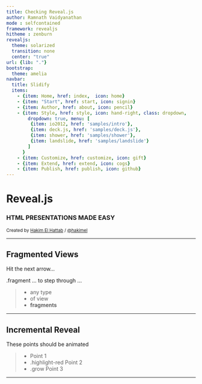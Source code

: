 ```yaml
---
title: Checking Reveal.js
author: Ramnath Vaidyanathan
mode : selfcontained
framework: revealjs
hitheme : zenburn
revealjs:
  theme: solarized
  transition: none
  center: "true"
url: {lib: "."}
bootstrap:
  theme: amelia
navbar:
  title: Slidify
  items: 
    - {item: Home, href: index,  icon: home}
    - {item: "Start", href: start, icon: signin}
    - {item: Author, href: about, icon: pencil}
    - {item: Style, href: style, icon: hand-right, class: dropdown, 
        dropdown: true, menu: [
         {item: io2012, href: 'samples/intro'},
         {item: deck.js, href: 'samples/deck.js'},
         {item: shower, href: 'samples/shower'},
         {item: landslide, href: 'samples/landslide'}
        ]
      }
    - {item: Customize, href: customize, icon: gift}
    - {item: Extend, href: extend, icon: cogs}
    - {item: Publish, href: publish, icon: github}
---
```


# Reveal.js
### HTML PRESENTATIONS MADE EASY

<small> Created by [Hakim El Hattab](http://hakim.se) / [@hakimel](http://twitter.com/hakimel) </small>

<script src="http://ajax.googleapis.com/ajax/libs/jquery/1.9.1/jquery.min.js"></script>

---

## Fragmented Views

Hit the next arrow...

.fragment ... to step through ...

> - any type
> - of view
> - __fragments__

---

## Incremental Reveal

These points should be animated

> - Point 1
> - .highlight-red Point 2
> - .grow Point 3




---

